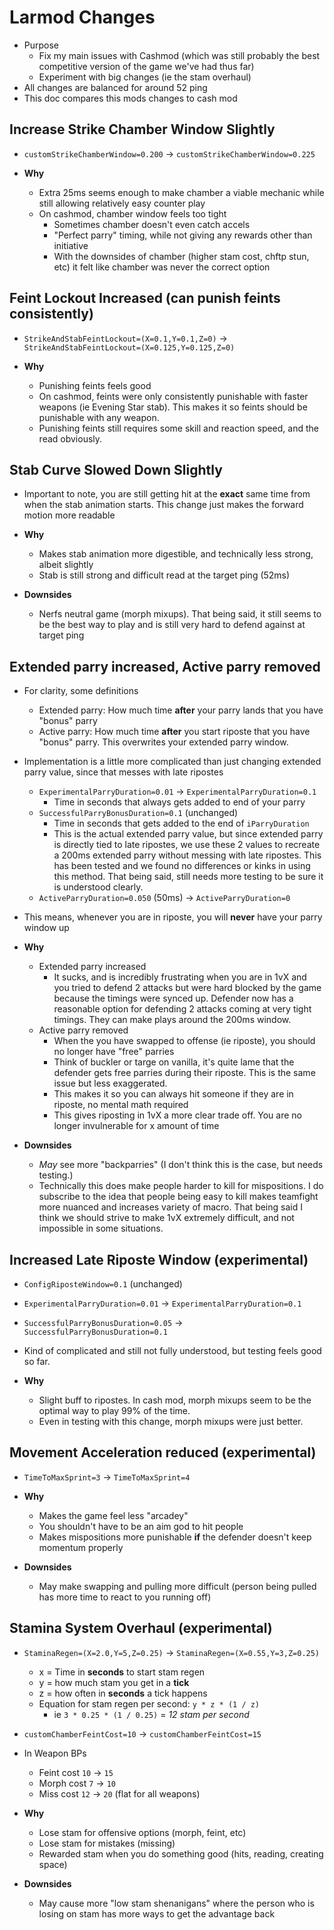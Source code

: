 # Larmod Changes

- Purpose
  - Fix my main issues with Cashmod (which was still probably the best competitive version of the game we've had thus far)
  - Experiment with big changes (ie the stam overhaul)
- All changes are balanced for around 52 ping
- This doc compares this mods changes to cash mod

## Increase Strike Chamber Window Slightly

- `customStrikeChamberWindow=0.200` -> `customStrikeChamberWindow=0.225`

- **Why**
  - Extra 25ms seems enough to make chamber a viable mechanic while still allowing relatively easy counter play
  - On cashmod, chamber window feels too tight
    - Sometimes chamber doesn't even catch accels
    - "Perfect parry" timing, while not giving any rewards other than initiative
    - With the downsides of chamber (higher stam cost, chftp stun, etc) it felt like chamber was never the correct option

## Feint Lockout Increased (can punish feints consistently)

- `StrikeAndStabFeintLockout=(X=0.1,Y=0.1,Z=0)` -> `StrikeAndStabFeintLockout=(X=0.125,Y=0.125,Z=0)`

- **Why**
  - Punishing feints feels good
  - On cashmod, feints were only consistently punishable with faster weapons (ie Evening Star stab). This makes it so feints should be punishable with any weapon.
  - Punishing feints still requires some skill and reaction speed, and the read obviously.

## Stab Curve Slowed Down Slightly

- Important to note, you are still getting hit at the **exact** same time from when the stab animation starts. This change just makes the forward motion more readable

- **Why**

  - Makes stab animation more digestible, and technically less strong, albeit slightly
  - Stab is still strong and difficult read at the target ping (52ms)

- **Downsides**
  - Nerfs neutral game (morph mixups). That being said, it still seems to be the best way to play and is still very hard to defend against at target ping

## Extended parry increased, Active parry removed

- For clarity, some definitions
  - Extended parry: How much time **after** your parry lands that you have "bonus" parry
  - Active parry: How much time **after** you start riposte that you have "bonus" parry. This overwrites your extended parry window.
- Implementation is a little more complicated than just changing extended parry value, since that messes with late ripostes
  - `ExperimentalParryDuration=0.01` -> `ExperimentalParryDuration=0.1`
    - Time in seconds that always gets added to end of your parry
  - `SuccessfulParryBonusDuration=0.1` (unchanged)
    - Time in seconds that gets added to the end of `iParryDuration`
    - This is the actual extended parry value, but since extended parry is directly tied to late ripostes, we use these 2 values to recreate a 200ms extended parry without messing with late ripostes. This has been tested and we found no differences or kinks in using this method. That being said, still needs more testing to be sure it is understood clearly.
  - `ActiveParryDuration=0.050` (50ms) -> `ActiveParryDuration=0`
- This means, whenever you are in riposte, you will **never** have your parry window up

- **Why**

  - Extended parry increased
    - It sucks, and is incredibly frustrating when you are in 1vX and you tried to defend 2 attacks but were hard blocked by the game because the timings were synced up. Defender now has a reasonable option for defending 2 attacks coming at very tight timings. They can make plays around the 200ms window.
  - Active parry removed
    - When the you have swapped to offense (ie riposte), you should no longer have "free" parries
    - Think of buckler or targe on vanilla, it's quite lame that the defender gets free parries during their riposte. This is the same issue but less exaggerated.
    - This makes it so you can always hit someone if they are in riposte, no mental math required
    - This gives riposting in 1vX a more clear trade off. You are no longer invulnerable for x amount of time

- **Downsides**
  - _May_ see more "backparries" (I don't think this is the case, but needs testing.)
  - Technically this does make people harder to kill for mispositions. I do subscribe to the idea that people being easy to kill makes teamfight more nuanced and increases variety of macro. That being said I think we should strive to make 1vX extremely difficult, and not impossible in some situations.

## Increased Late Riposte Window (experimental)

- `ConfigRiposteWindow=0.1` (unchanged)
- `ExperimentalParryDuration=0.01` -> `ExperimentalParryDuration=0.1`
- `SuccessfulParryBonusDuration=0.05` -> `SuccessfulParryBonusDuration=0.1`
- Kind of complicated and still not fully understood, but testing feels good so far.

- **Why**
  - Slight buff to ripostes. In cash mod, morph mixups seem to be the optimal way to play 99% of the time.
  - Even in testing with this change, morph mixups were just better.

## Movement Acceleration reduced (experimental)

- `TimeToMaxSprint=3` -> `TimeToMaxSprint=4`

- **Why**

  - Makes the game feel less "arcadey"
  - You shouldn't have to be an aim god to hit people
  - Makes mispositions more punishable **if** the defender doesn't keep momentum properly

- **Downsides**
  - May make swapping and pulling more difficult (person being pulled has more time to react to you running off)

## Stamina System Overhaul (experimental)

- `StaminaRegen=(X=2.0,Y=5,Z=0.25)` -> `StaminaRegen=(X=0.55,Y=3,Z=0.25)`

  - x = Time in **seconds** to start stam regen
  - y = how much stam you get in a **tick**
  - z = how often in **seconds** a tick happens
  - Equation for stam regen per second: `y * z * (1 / z)`
    - ie `3 * 0.25 * (1 / 0.25)` = _12 stam per second_

- `customChamberFeintCost=10` -> `customChamberFeintCost=15`
- In Weapon BPs

  - Feint cost `10` -> `15`
  - Morph cost `7` -> `10`
  - Miss cost `12` -> `20` (flat for all weapons)

- **Why**

  - Lose stam for offensive options (morph, feint, etc)
  - Lose stam for mistakes (missing)
  - Rewarded stam when you do something good (hits, reading, creating space)

- **Downsides**
  - May cause more "low stam shenanigans" where the person who is losing on stam has more ways to get the advantage back
